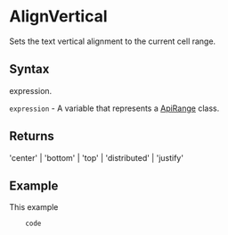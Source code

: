 # AlignVertical

Sets the text vertical alignment to the current cell range.

## Syntax

expression.

`expression` - A variable that represents a [ApiRange](../ApiRange.md) class.

## Returns

'center' | 'bottom' | 'top' | 'distributed' | 'justify'

## Example

This example

```javascript
	code
```